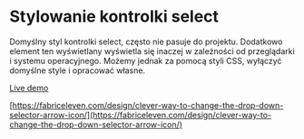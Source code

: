 # Stylowanie kontrolki select

Domyślny styl kontrolki select, często nie pasuje do projektu. Dodatkowo element ten wyświetlany wyświetla się inaczej w zależności od przeglądarki i systemu operacyjnego.  Możemy jednak za pomocą styli CSS, wyłączyć domyślne style i opracować własne.

[Live demo](https://codepen.io/anon/pen/OKWJdL)

[https://fabriceleven.com/design/clever-way-to-change-the-drop-down-selector-arrow-icon/](https://fabriceleven.com/design/clever-way-to-change-the-drop-down-selector-arrow-icon/)
